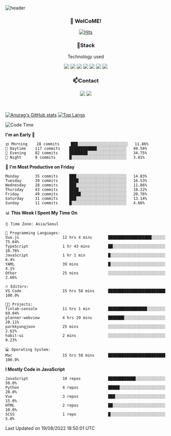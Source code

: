 ![header](https://capsule-render.vercel.app/api?type=waving&color=gradient&height=200&text=Kyungjoon&fontAlign=70&fontAlignY=40&animation=twinkling)

<h3 align="center">👋 WelCoME!</h3>

<div align=center>
  
[![Hits](https://hits.seeyoufarm.com/api/count/incr/badge.svg?url=https%3A%2F%2Fgithub.com%2Fuvula6921&count_bg=%2322BAC9&title_bg=%23827F7F&icon=iconify.svg&icon_color=%2325A27F&title=visits&edge_flat=false)](https://hits.seeyoufarm.com)
  
</div>
<h3 align="center">📌Stack</h3>
<p align="center">Technology used</p>
<div align="center"><img src="https://img.shields.io/badge/HTML5-E34F26?style=flat-square&logo=HTML5&logoColor=white"></img> <img src="https://img.shields.io/badge/CSS3-0A84FF?style=flat-square&logo=CSS3&logoColor=white"></img> <img src="https://img.shields.io/badge/JavaScript-FFCD11?style=flat-square&logo=JavaScript&logoColor=white"></img> <img src="https://img.shields.io/badge/React-00BCF6?style=flat-square&logo=React&logoColor=white"></img> <img src="https://img.shields.io/badge/jQuery-3655FF?style=flat-square&logo=jQuery&logoColor=white"></img> <img src="https://img.shields.io/badge/Ruby-E0115F?style=flat-square&logo=Ruby&logoColor=white"></img> <img src="https://img.shields.io/badge/Python-4B8BBE?style=flat-square&logo=Python&logoColor=white"></img></div>

<h3 align="center">📫Contact</h3>
<div align="center"><a href="https://velog.io/@uvula6921/"><img src="https://img.shields.io/badge/Blog-20c997?style=flat-square&logo=V&logoColor=white"/></a> <a href="pkj6921@gmail.com"><img src="https://img.shields.io/badge/Gmail-EA4335?style=flat-square&logo=Gmail&logoColor=white"/></a></div>
<br>
<br>

[![Anurag's GitHub stats](https://github-readme-stats.vercel.app/api?username=uvula6921&hide=stars,issues&show_icons=true&count_private=true&theme=tokyonight)](https://github.com/anuraghazra/github-readme-stats)
[![Top Langs](https://github-readme-stats.vercel.app/api/top-langs/?username=uvula6921&hide=css,jupyter%20notebook,html&exclude_repo=uvula6921,uvula6921.github.io&layout=compact&langs_count=8)](https://github.com/anuraghazra/github-readme-stats)

<!--START_SECTION:waka-->
![Code Time](http://img.shields.io/badge/Code%20Time-1%2C063%20hrs%207%20mins-blue)

**I'm an Early 🐤** 

```text
🌞 Morning    28 commits     ███░░░░░░░░░░░░░░░░░░░░░░   11.86% 
🌆 Daytime    117 commits    ████████████░░░░░░░░░░░░░   49.58% 
🌃 Evening    82 commits     ████████░░░░░░░░░░░░░░░░░   34.75% 
🌙 Night      9 commits      █░░░░░░░░░░░░░░░░░░░░░░░░   3.81%

```
📅 **I'm Most Productive on Friday** 

```text
Monday       35 commits     ███░░░░░░░░░░░░░░░░░░░░░░   14.83% 
Tuesday      39 commits     ████░░░░░░░░░░░░░░░░░░░░░   16.53% 
Wednesday    28 commits     ███░░░░░░░░░░░░░░░░░░░░░░   11.86% 
Thursday     43 commits     ████░░░░░░░░░░░░░░░░░░░░░   18.22% 
Friday       49 commits     █████░░░░░░░░░░░░░░░░░░░░   20.76% 
Saturday     31 commits     ███░░░░░░░░░░░░░░░░░░░░░░   13.14% 
Sunday       11 commits     █░░░░░░░░░░░░░░░░░░░░░░░░   4.66%

```


📊 **This Week I Spent My Time On** 

```text
⌚︎ Time Zone: Asia/Seoul

💬 Programming Languages: 
Vue.js                   12 hrs 4 mins       ███████████████████░░░░░░   75.64% 
TypeScript               1 hr 43 mins        ██░░░░░░░░░░░░░░░░░░░░░░░   10.76% 
JavaScript               1 hr 1 min          █░░░░░░░░░░░░░░░░░░░░░░░░   6.4% 
YAML                     39 mins             █░░░░░░░░░░░░░░░░░░░░░░░░   4.1% 
Other                    25 mins             ░░░░░░░░░░░░░░░░░░░░░░░░░   2.66%

🔥 Editors: 
VS Code                  15 hrs 58 mins      █████████████████████████   100.0%

🐱‍💻 Projects: 
finlab-console           11 hrs 1 min        █████████████████░░░░░░░░   69.04% 
planner-webview          4 hrs 29 mins       ███████░░░░░░░░░░░░░░░░░░   28.11% 
parkkyungjoon            25 mins             ░░░░░░░░░░░░░░░░░░░░░░░░░   2.62% 
habit-ui                 2 mins              ░░░░░░░░░░░░░░░░░░░░░░░░░   0.23%

💻 Operating System: 
Mac                      15 hrs 58 mins      █████████████████████████   100.0%

```

**I Mostly Code in JavaScript** 

```text
JavaScript               10 repos            ████████████░░░░░░░░░░░░░   50.0% 
Python                   4 repos             █████░░░░░░░░░░░░░░░░░░░░   20.0% 
Vue                      3 repos             ███░░░░░░░░░░░░░░░░░░░░░░   15.0% 
HTML                     2 repos             ██░░░░░░░░░░░░░░░░░░░░░░░   10.0% 
SCSS                     1 repo              █░░░░░░░░░░░░░░░░░░░░░░░░   5.0%

```



 Last Updated on 19/08/2022 18:50:01 UTC
<!--END_SECTION:waka-->

